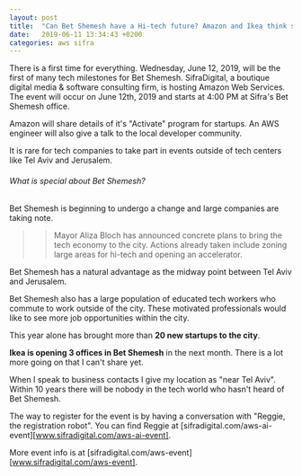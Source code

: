 ```yaml
---
layout: post
title:  "Can Bet Shemesh have a Hi-tech future? Amazon and Ikea think so!"
date:   2019-06-11 13:34:43 +0200
categories: aws sifra
---
```

There is a first time for everything. Wednesday, June 12, 2019, will be the first of many tech milestones for Bet Shemesh. SifraDigital, a boutique digital media & software consulting firm, is hosting Amazon Web Services. The event will occur on June 12th, 2019 and starts at 4:00 PM at Sifra's Bet Shemesh office.

Amazon will share details of it's "Activate" program for startups. An AWS engineer will also give a talk to the local developer community.

It is rare for tech companies to take part in events outside of tech centers like Tel Aviv and Jerusalem.

###### What is special about Bet Shemesh?

Bet Shemesh is beginning to undergo a change and large companies are taking note.

>>Mayor Aliza Bloch has announced concrete plans to bring the tech economy to the city. Actions already taken include zoning large areas for hi-tech and opening an accelerator.

Bet Shemesh has a natural advantage as the midway point between Tel Aviv and Jerusalem.

Bet Shemesh also has a large population of educated tech workers who commute to work outside of the city. These motivated professionals would like to see more job opportunities within the city.

This year alone has brought more than **20 new startups to the city**.

**Ikea is opening 3 offices in Bet Shemesh** in the next month. There is a lot more going on that I can't share yet.

When I speak to business contacts I give my location as "near Tel Aviv". Within 10 years there will be nobody in the tech world who hasn't heard of Bet Shemesh.

The way to register for the event is by having a conversation with "Reggie, the registration robot". You can find Reggie at [sifradigital.com/aws-ai-event][www.sifradigital.com/aws-ai-event].

More event info is at [sifradigital.com/aws-event][www.sifradigital.com/aws-event].